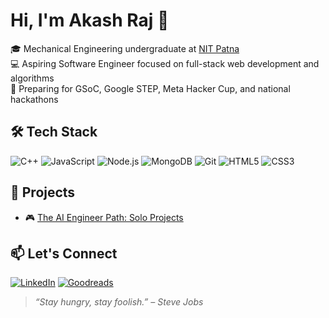 # Hi, I'm Akash Raj 👋

🎓 Mechanical Engineering undergraduate at [NIT Patna](https://nitp.ac.in)  
💻 Aspiring Software Engineer focused on full-stack web development and algorithms  
🎯 Preparing for GSoC, Google STEP, Meta Hacker Cup, and national hackathons  


## 🛠️ Tech Stack

![C++](https://img.shields.io/badge/C++-00599C?style=flat&logo=c%2B%2B&logoColor=white)
![JavaScript](https://img.shields.io/badge/JavaScript-F7DF1E?style=flat&logo=javascript&logoColor=black)
![Node.js](https://img.shields.io/badge/Node.js-339933?style=flat&logo=node.js&logoColor=white)
![MongoDB](https://img.shields.io/badge/MongoDB-47A248?style=flat&logo=mongodb&logoColor=white)
![Git](https://img.shields.io/badge/Git-F05032?style=flat&logo=git&logoColor=white)
![HTML5](https://img.shields.io/badge/HTML5-E34F26?style=flat&logo=html5&logoColor=white)
![CSS3](https://img.shields.io/badge/CSS3-1572B6?style=flat&logo=css3&logoColor=white)


## 📌 Projects

- 🎮 [The AI Engineer Path: Solo Projects](https://akasr.github.io/the_ai_engineer_path/)

## 📫 Let's Connect

[![LinkedIn](https://img.shields.io/badge/LinkedIn-0A66C2?style=flat&logo=linkedin&logoColor=white)](https://www.linkedin.com/in/akasr/)
[![Goodreads](https://img.shields.io/badge/Goodreads-372213?style=flat&logo=goodreads&logoColor=white)](https://goodreads.com/akasr)

> _“Stay hungry, stay foolish.” – Steve Jobs_
